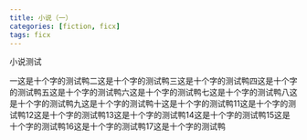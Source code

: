 ```yaml
---
title: 小说（一）
categories: [fiction, ficx]
tags: ficx
---
```

小说测试

一这是十个字的测试鸭二这是十个字的测试鸭三这是十个字的测试鸭四这是十个字的测试鸭五这是十个字的测试鸭六这是十个字的测试鸭七这是十个字的测试鸭八这是十个字的测试鸭九这是十个字的测试鸭十这是十个字的测试鸭11这是十个字的测试鸭12这是十个字的测试鸭13这是十个字的测试鸭14这是十个字的测试鸭15这是十个字的测试鸭16这是十个字的测试鸭17这是十个字的测试鸭